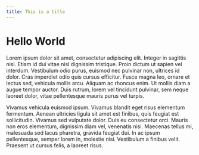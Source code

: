 ```yaml
---
title: This is a title
---
```


# Hello World

Lorem ipsum dolor sit amet, consectetur adipiscing elit. Integer in sagittis nisi. Etiam id dui vitae nisl dignissim tristique. Proin dictum ut sapien vel interdum. Vestibulum odio purus, euismod nec pulvinar non, ultrices id dolor. Cras imperdiet odio quis cursus efficitur. Fusce magna leo, ornare et lectus sed, vehicula mollis arcu. Aliquam ac rhoncus enim. Ut mollis diam a augue tempor auctor. Duis rutrum, lorem vel tincidunt pulvinar, sem neque laoreet dolor, vitae pellentesque mauris purus vel turpis.

Vivamus vehicula euismod ipsum. Vivamus blandit eget risus elementum fermentum. Aenean ultricies ligula sit amet est finibus, quis feugiat est sollicitudin. Vivamus sed vulputate dolor. Duis eu consectetur orci. Mauris non eros elementum, dignissim diam vel, venenatis nisi. Maecenas tellus mi, malesuada sed lacus pharetra, gravida feugiat dui. In ac ipsum pellentesque, semper lorem in, molestie nisi. Vestibulum a finibus velit. Praesent ut cursus felis, a laoreet risus.
